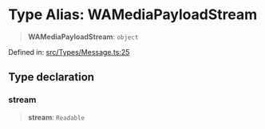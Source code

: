 # Type Alias: WAMediaPayloadStream

> **WAMediaPayloadStream**: `object`

Defined in: [src/Types/Message.ts:25](https://github.com/Fokusdotid/Baileys/blob/3623833a320f5e60f370ef835f3de341453290f5/src/Types/Message.ts#L25)

## Type declaration

### stream

> **stream**: `Readable`
